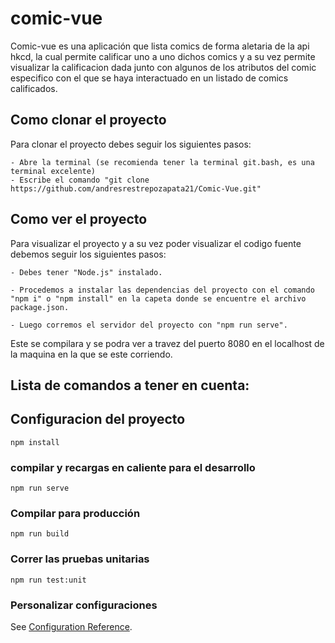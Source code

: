 # comic-vue

Comic-vue es una aplicación que lista comics de forma aletaria de la api hkcd, la cual permite calificar uno a uno dichos comics y a su vez permite visualizar la calificacion dada junto con algunos de los atributos del comic especifico con el que se haya interactuado en un listado de comics calificados.

## Como clonar el proyecto

Para clonar el proyecto debes seguir los siguientes pasos:
```
- Abre la terminal (se recomienda tener la terminal git.bash, es una terminal excelente)
- Escribe el comando "git clone https://github.com/andresrestrepozapata21/Comic-Vue.git"
```

## Como ver el proyecto

Para visualizar el proyecto y a su vez poder visualizar el codigo fuente debemos seguir los siguientes pasos:

```
- Debes tener "Node.js" instalado.

- Procedemos a instalar las dependencias del proyecto con el comando "npm i" o "npm install" en la capeta donde se encuentre el archivo package.json.

- Luego corremos el servidor del proyecto con "npm run serve".

```
Este se compilara y se podra ver a travez del puerto 8080 en el localhost de la maquina en la que se este corriendo.

## Lista de comandos a tener en cuenta:

## Configuracion del proyecto
```
npm install
```

### compilar y recargas en caliente para el desarrollo
```
npm run serve
```

### Compilar para producción
```
npm run build
```

### Correr las pruebas unitarias
```
npm run test:unit
```

### Personalizar configuraciones
See [Configuration Reference](https://cli.vuejs.org/config/).
